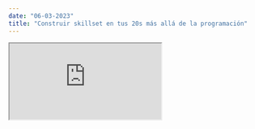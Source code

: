 ```yaml
---
date: "06-03-2023"
title: "Construir skillset en tus 20s más allá de la programación"
---
```

<iframe src="https://www.youtube.com/embed/bMktMDUZSPM" allowfullscreen></iframe>
